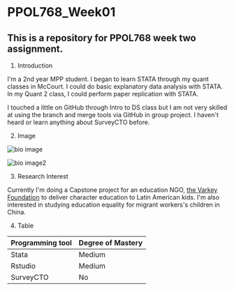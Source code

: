 
PPOL768_Week01
===============

This is a repository for PPOL768 week two assignment.  
--------------------

1. Introduction

I'm a 2nd year MPP student. I began to learn STATA through my quant classes in McCourt. I could do basic explanatory data analysis with STATA.  In my Quant 2 class, I could perform paper replication with STATA. 

I touched a little on GitHub through Intro to DS class but I am not very skilled at using the branch and merge tools via GitHub in group project. I haven't heard or learn anything about SurveyCTO before.  

2. Image

![bio image](/img/bio.png)

![bio image2](img/Wuhan.png)

3. Research Interest

Currently I'm doing a Capstone project for an education NGO, [the Varkey Foundation](https://www.varkeyfoundation.org/ "the Varkey Foundation") to deliver character education to Latin American kids. I'm also interested in studying education equality for migrant workers's children in China.

4. Table

| Programming tool | Degree of Mastery |
|------------------|-------------------|
| Stata            | Medium            |
| Rstudio          | Medium            |
| SurveyCTO        | No                |


